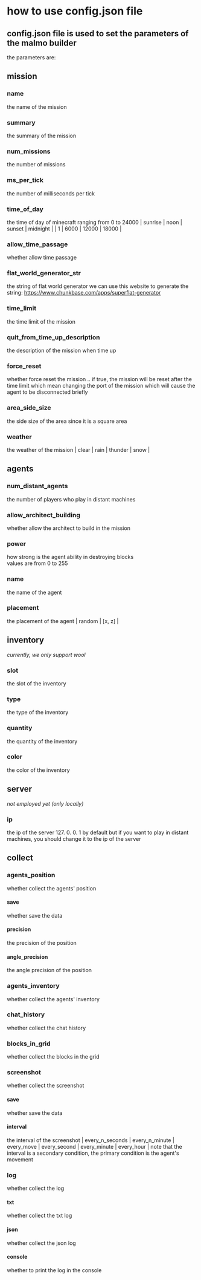 # how to use config.json file
## config.json file is used to set the parameters of the malmo builder
the parameters are:
## mission
### name
the name of the mission
### summary
the summary of the mission
### num_missions
the number of missions
### ms_per_tick
the number of milliseconds per tick
### time_of_day
the time of day of minecraft ranging from 0 to 24000
| sunrise | noon | sunset | midnight |
| 1       | 6000 | 12000  | 18000    |
### allow_time_passage
whether allow time passage
### flat_world_generator_str
the string of flat world generator
we can use this website to generate the string: https://www.chunkbase.com/apps/superflat-generator
### time_limit
the time limit of the mission
### quit_from_time_up_description
the description of the mission when time up
### force_reset
whether force reset the mission .. if true, the mission will be reset after the time limit which mean changing the port of the mission which will cause the agent to be disconnected briefly
### area_side_size
the side size of the area since it is a square area
### weather
the weather of the mission
| clear | rain | thunder | snow |

## agents
### num_distant_agents
the number of players who play in distant machines
### allow_architect_building
whether allow the architect to build in the mission
### power
how strong is the agent ability in destroying blocks  
values are from 0 to 255
### name
the name of the agent
### placement
the placement of the agent
| random | [x, z] |

## inventory
*currently, we only support wool*
### slot
the slot of the inventory
### type
the type of the inventory
### quantity
the quantity of the inventory
### color
the color of the inventory

## server
*not employed yet (only locally)*
### ip
the ip of the server 127. 0. 0. 1 by default but if you want to play in distant machines, you should change it to the ip of the server

## collect
### agents_position
whether collect the agents' position
#### save
whether save the data
#### precision
the precision of the position
#### angle_precision
the angle precision of the position

### agents_inventory
whether collect the agents' inventory
### chat_history
whether collect the chat history
### blocks_in_grid
whether collect the blocks in the grid
### screenshot
whether collect the screenshot
#### save
whether save the data
#### interval
the interval of the screenshot
| every_n_seconds | every_n_minute |  every_move | every_second | every_minute | every_hour | 
note that the interval is a secondary condition, the primary condition is the agent's movement

### log
whether collect the log
#### txt
whether collect the txt log
#### json
whether collect the json log
#### console
whether to print the log in the console


